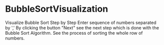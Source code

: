 # BubbleSortVisualization
Visualize Bubble Sort Step by Step
Enter sequence of numbers separated by ','
By clicking the button "Next" see the next step which is done with the Bubble Sort Algorithm.
See the process of sorting the whole row of numbers.
